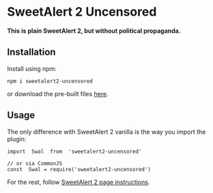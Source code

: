 # SweetAlert 2 Uncensored

**This is plain SweetAlert 2, but without political propaganda.**

## Installation

Install using npm:

    npm i sweetalert2-uncensored

or download the pre-built files [here](https://github.com/cirmialexis/sweetalert2-uncensored/releases).

## Usage

The only difference with SweetAlert 2 vanilla is the way you import the plugin:

    import  Swal  from  'sweetalert2-uncensored'

    // or via CommonJS
    const  Swal = require('sweetalert2-uncensored')

For the rest, follow [SweetAlert 2 page instructions](https://sweetalert2.github.io/#usage).
